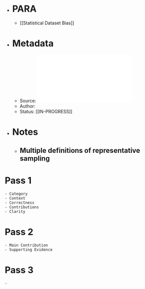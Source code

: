 - # PARA
	- [[Statistical Dataset Bias]]
- # Metadata
	- Source: ![Clemmensen and Kjærsgaard - 2023 - Data Representativity for Machine Learning and AI .pdf](../assets/Clemmensen_and_Kjærsgaard_-_2023_-_Data_Representativity_for_Machine_Learning_and_AI_1684429574471_0.pdf)
	- Author:
	- Status: [[IN-PROGRESS]]
- # Notes
	- Multiple definitions of representative sampling
		-
# Pass 1
	- Category
	- Context
	- Correctness
	- Contributions
	- Clarity
# Pass 2
	- Main Contribution
	- Supporting Evidence
# Pass 3
	-
